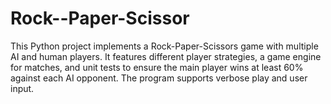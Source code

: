 # Rock--Paper-Scissor
This Python project implements a Rock-Paper-Scissors game with multiple AI and human players. It features different player strategies, a game engine for matches, and unit tests to ensure the main player wins at least 60% against each AI opponent. The program supports verbose play and user input.
